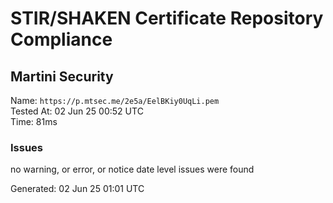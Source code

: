 # STIR/SHAKEN Certificate Repository Compliance

## Martini Security

Name: `https://p.mtsec.me/2e5a/EelBKiy0UqLi.pem`\
Tested At: 02 Jun 25 00:52 UTC\
Time: 81ms

### Issues

no warning, or error, or notice date level issues were found

Generated: 02 Jun 25 01:01 UTC